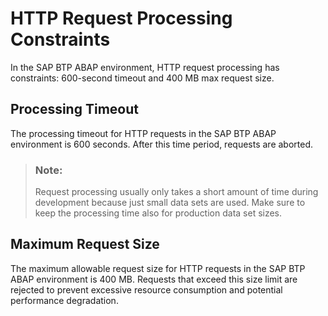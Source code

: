 <!-- loiod16486cd4e24488a8eae19d4f7c42637 -->

# HTTP Request Processing Constraints

In the SAP BTP ABAP environment, HTTP request processing has constraints: 600-second timeout and 400 MB max request size.



<a name="loiod16486cd4e24488a8eae19d4f7c42637__section_hky_2gr_gdc"/>

## Processing Timeout

The processing timeout for HTTP requests in the SAP BTP ABAP environment is 600 seconds. After this time period, requests are aborted.

> ### Note:  
> Request processing usually only takes a short amount of time during development because just small data sets are used. Make sure to keep the processing time also for production data set sizes.



<a name="loiod16486cd4e24488a8eae19d4f7c42637__section_fn4_3gr_gdc"/>

## Maximum Request Size

The maximum allowable request size for HTTP requests in the SAP BTP ABAP environment is 400 MB. Requests that exceed this size limit are rejected to prevent excessive resource consumption and potential performance degradation.

